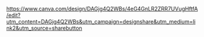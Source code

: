 https://www.canva.com/design/DAGjg4Q2WBs/4eG4GnLR2ZRR7UVugHftfA/edit?utm_content=DAGjg4Q2WBs&utm_campaign=designshare&utm_medium=link2&utm_source=sharebutton